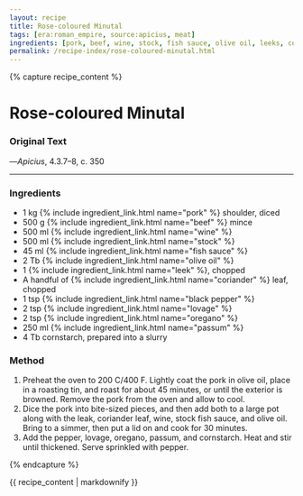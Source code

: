 ```yaml
---
layout: recipe
title: Rose-coloured Minutal
tags: [era:roman_empire, source:apicius, meat]
ingredients: [pork, beef, wine, stock, fish sauce, olive oil, leeks, coriander, black pepper, lovage, oregano, passum, cornstarch]
permalink: /recipe-index/rose-coloured-minutal.html
---
```


{% capture recipe_content %}
# Rose-coloured Minutal

### Original Text
<!-- TODO: Add original Latin text from Apicius 4.3.7–8 -->

<!-- TODO: Add English translation -->

—*Apicius*, 4.3.7–8, c. 350

___

<!-- TODO: Add description paragraph about the name and color of this dish -->

### Ingredients
- 1 kg {% include ingredient_link.html name="pork" %} shoulder, diced  
- 500 g {% include ingredient_link.html name="beef" %} mince  
- 500 ml {% include ingredient_link.html name="wine" %}  
- 500 ml {% include ingredient_link.html name="stock" %}  
- 45 ml {% include ingredient_link.html name="fish sauce" %}  
- 2 Tb {% include ingredient_link.html name="olive oil" %}  
- 1 {% include ingredient_link.html name="leek" %}, chopped  
- A handful of {% include ingredient_link.html name="coriander" %} leaf, chopped  
- 1 tsp {% include ingredient_link.html name="black pepper" %}  
- 2 tsp {% include ingredient_link.html name="lovage" %}  
- 2 tsp {% include ingredient_link.html name="oregano" %}  
- 250 ml {% include ingredient_link.html name="passum" %}  
- 4 Tb cornstarch, prepared into a slurry

### Method
1. Preheat the oven to 200 C/400 F. Lightly coat the pork in olive oil, place in a roasting tin, and roast for about 45 minutes, or until the exterior is browned. Remove the pork from the oven and allow to cool.  
2. Dice the pork into bite-sized pieces, and then add both to a large pot along with the leak, coriander leaf, wine, stock fish sauce, and olive oil. Bring to a simmer, then put a lid on and cook for 30 minutes.  
3. Add the pepper, lovage, oregano, passum, and cornstarch. Heat and stir until thickened. Serve sprinkled with pepper.

{% endcapture %}

{{ recipe_content | markdownify }} 